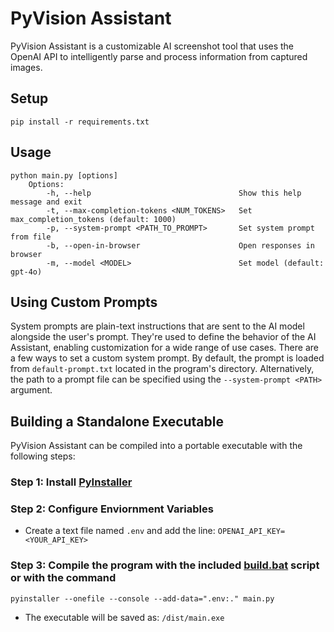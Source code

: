 # PyVision Assistant

PyVision Assistant is a customizable AI screenshot tool that uses the OpenAI API to intelligently parse and process information from captured images.

## Setup

    pip install -r requirements.txt

## Usage

    python main.py [options]  
        Options:  
            -h, --help                                 Show this help message and exit  
            -t, --max-completion-tokens <NUM_TOKENS>   Set max_completion_tokens (default: 1000)  
            -p, --system-prompt <PATH_TO_PROMPT>       Set system prompt from file  
            -b, --open-in-browser                      Open responses in browser  
            -m, --model <MODEL>                        Set model (default: gpt-4o)  

## Using Custom Prompts

System prompts are plain-text instructions that are sent to the AI model alongside the user's prompt. They're used to define the behavior of the AI Assistant, enabling customization for a wide range of use cases. There are a few ways to set a custom system prompt. By default, the prompt is loaded from `default-prompt.txt` located in the program's directory. Alternatively, the path to a prompt file can be specified using the `--system-prompt <PATH>` argument.

## Building a Standalone Executable

PyVision Assistant can be compiled into a portable executable with the following steps:  

### Step 1: Install [PyInstaller](https://pyinstaller.org/en/stable/)

### Step 2: Configure Enviornment Variables

- Create a text file named `.env` and add the line: `OPENAI_API_KEY=<YOUR_API_KEY>`  

### Step 3: Compile the program with the included [build.bat](https://github.com/smc765/py-vision-assistant/blob/main/build.bat) script or with the command  

    pyinstaller --onefile --console --add-data=".env:." main.py

- The executable will be saved as: `/dist/main.exe`
